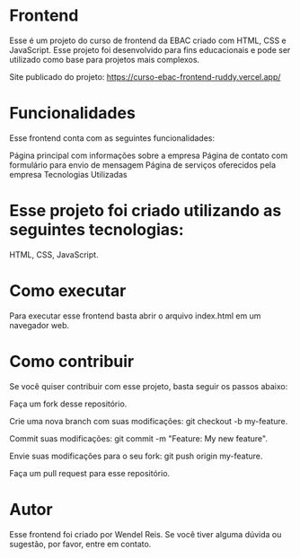 # Frontend

Esse é um projeto do curso de frontend da EBAC criado com HTML, CSS e JavaScript. Esse projeto foi desenvolvido para fins educacionais e pode ser utilizado como base para projetos mais complexos.

Site publicado do projeto: https://curso-ebac-frontend-ruddy.vercel.app/

# Funcionalidades

Esse frontend conta com as seguintes funcionalidades:

Página principal com informações sobre a empresa
Página de contato com formulário para envio de mensagem
Página de serviços oferecidos pela empresa
Tecnologias Utilizadas

# Esse projeto foi criado utilizando as seguintes tecnologias:

HTML,
CSS,
JavaScript.

# Como executar

Para executar esse frontend basta abrir o arquivo index.html em um navegador web.

# Como contribuir

Se você quiser contribuir com esse projeto, basta seguir os passos abaixo:

Faça um fork desse repositório.

Crie uma nova branch com suas modificações: git checkout -b my-feature.

Commit suas modificações: git commit -m "Feature: My new feature".

Envie suas modificações para o seu fork: git push origin my-feature.

Faça um pull request para esse repositório.

# Autor

Esse frontend foi criado por Wendel Reis. Se você tiver alguma dúvida ou sugestão, por favor, entre em contato.
